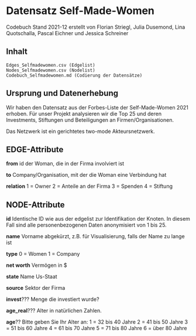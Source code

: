 # Datensatz Self-Made-Women

Codebuch Stand 2021-12 erstellt von Florian Striegl, Julia Dusemond, Lina Quotschalla, Pascal Eichner und Jessica Schreiner

## Inhalt

    Edges_Selfmadewomen.csv (Edgelist)
    Nodes_Selfmadewomen.csv (Nodelist)
    Codebuch_Selfmadewomen.md (Codierung der Datensätze)

## Ursprung und Datenerhebung

Wir haben den Datensatz aus der Forbes-Liste der Self-Made-Women 2021 erhoben. Für unser Projekt analysieren wir die Top 25 und deren Investments, Stiftungen und Beteiligungen an Firmen/Organisationen.

Das Netzwerk ist ein gerichtetes two-mode Akteursnetzwerk.


## EDGE-Attribute

**from**
id der Woman, die in der Firma involviert ist

**to**
Company/Organisation, mit der die Woman eine Verbindung hat

**relation**
1 = Owner 
2 = Anteile an der Firma
3 = Spenden
4 = Stiftung


## NODE-Attribute

**id**
Identische ID wie aus der edgelist zur Identifikation der Knoten. In diesem Fall sind alle personenbezogenen Daten anonymisiert von 1 bis 25.

**name** Vorname abgekürzt, z.B. für Visualisierung, falls der Name zu lange ist

**type**
0 = Women
1 = Company

**net worth**
Vermögen in $

**state**
Name Us-Staat

**source**
Sektor der Firma

**invest**???
Menge die investiert wurde?

**age_real**???
Alter in natürlichen Zahlen.

**age**??
Bitte geben Sie Ihr Alter an:
1 = 32 bis 40 Jahre
2 = 41 bis 50 Jahre
3 = 51 bis 60 Jahre
4 = 61 bis 70 Jahre
5 = 71 bis 80 Jahre
6 = über 80 Jahre

